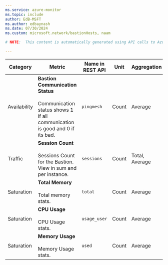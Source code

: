 ```yaml
---
ms.service: azure-monitor
ms.topic: include
author: EdB-MSFT
ms.author: edbaynash
ms.date: 07/30/2024
ms.custom: microsoft.network/bastionHosts, naam

# NOTE:  This content is automatically generated using API calls to Azure. Any edits made on these files will be overwritten in the next run of the script. 
 
---
```



|Category|Metric|Name in REST API|Unit|Aggregation|Dimensions|Time Grains|DS Export|
|---|---|---|---|---|---|---|---|
|Availability|**Bastion Communication Status**<br><br>Communication status shows 1 if all communication is good and 0 if its bad. |`pingmesh` |Count |Average |\<none\>|PT1M |No|
|Traffic|**Session Count**<br><br>Sessions Count for the Bastion. View in sum and per instance. |`sessions` |Count |Total, Average |`host`|PT5M, PT15M |No|
|Saturation|**Total Memory**<br><br>Total memory stats. |`total` |Count |Average |`host`|PT1M |Yes|
|Saturation|**CPU Usage**<br><br>CPU Usage stats. |`usage_user` |Count |Average |`cpu`, `host`|PT1M |No|
|Saturation|**Memory Usage**<br><br>Memory Usage stats. |`used` |Count |Average |`host`|PT1M |Yes|